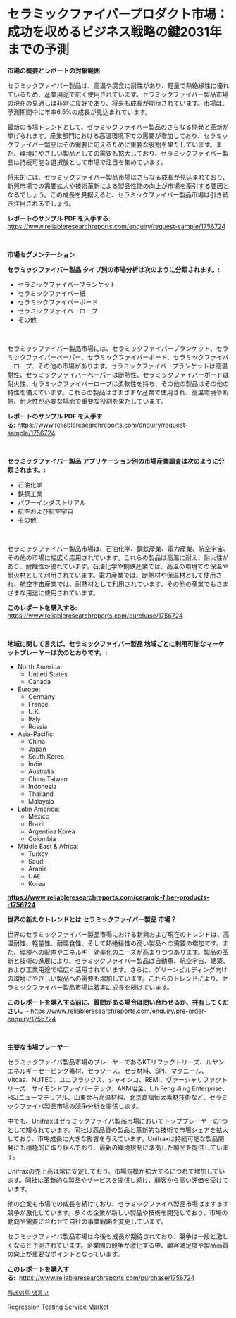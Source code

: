 <p><h1>セラミックファイバープロダクト市場：成功を収めるビジネス戦略の鍵2031年までの予測</h1></p><p><strong>市場の概要とレポートの対象範囲</strong></p>
<p><p>セラミックファイバー製品は、高温や腐食に耐性があり、軽量で熱絶縁性に優れているため、産業用途で広く使用されています。セラミックファイバー製品市場の現在の見通しは非常に良好であり、将来も成長が期待されています。市場は、予測期間中に年率6.5%の成長が見込まれています。</p><p>最新の市場トレンドとして、セラミックファイバー製品のさらなる開発と革新が挙げられます。産業部門における高温環境下での需要が増加しており、セラミックファイバー製品はその需要に応えるために重要な役割を果たしています。また、環境にやさしい製品としての需要も拡大しており、セラミックファイバー製品は持続可能な選択肢として市場で注目を集めています。</p><p>将来的には、セラミックファイバー製品市場はさらなる成長が見込まれており、新興市場での需要拡大や技術革新による製品性能の向上が市場を牽引する要因となるでしょう。この成長を見据えると、セラミックファイバー製品市場は引き続き注目されるでしょう。</p></p>
<p><strong>レポートのサンプル PDF を入手する:</strong> <a href="https://www.reliableresearchreports.com/enquiry/request-sample/1756724">https://www.reliableresearchreports.com/enquiry/request-sample/1756724</a></p>
<p>&nbsp;</p>
<p><strong>市場セグメンテーション</strong></p>
<p><strong>セラミックファイバー製品 タイプ別の市場分析は次のように分類されます。:</strong></p>
<p><ul><li>セラミックファイバーブランケット</li><li>セラミックファイバー紙</li><li>セラミックファイバーボード</li><li>セラミックファイバーロープ</li><li>その他</li></ul></p>
<p>&nbsp;</p>
<p><p>セラミックファイバー製品市場には、セラミックファイバーブランケット、セラミックファイバーペーパー、セラミックファイバーボード、セラミックファイバーロープ、その他の市場があります。セラミックファイバーブランケットは高温耐性、セラミックファイバーペーパーは断熱性、セラミックファイバーボードは耐火性、セラミックファイバーロープは柔軟性を持ち、その他の製品はその他の特性を備えています。これらの製品はさまざまな産業で使用され、高温環境や断熱、耐火性が必要な場面で重要な役割を果たしています。</p></p>
<p><strong>レポートのサンプル PDF を入手する:</strong>&nbsp;<a href="https://www.reliableresearchreports.com/enquiry/request-sample/1756724">https://www.reliableresearchreports.com/enquiry/request-sample/1756724</a></p>
<p>&nbsp;</p>
<p><strong> セラミックファイバー製品 アプリケーション別の市場産業調査は次のように分類されます。:</strong></p>
<p><ul><li>石油化学</li><li>鉄鋼工業</li><li>パワーインダストリアル</li><li>航空および航空宇宙</li><li>その他</li></ul></p>
<p>&nbsp;</p>
<p><p>セラミックファイバー製品市場は、石油化学、鋼鉄産業、電力産業、航空宇宙、その他の市場に幅広く応用されています。これらの製品は高温に耐え、耐火性があり、耐蝕性が優れています。石油化学や鋼鉄産業では、高温の環境での保温や耐火材として利用されています。電力産業では、断熱材や保温材として使用され、航空宇宙産業では、耐熱材として利用されています。その他の産業でもさまざまな用途に使用されています。</p></p>
<p><strong>このレポートを購入する:</strong>&nbsp; <a href="https://www.reliableresearchreports.com/purchase/1756724">https://www.reliableresearchreports.com/purchase/1756724</a></p>
<p>&nbsp;</p>
<p><strong>地域に関して言えば、セラミックファイバー製品 地域ごとに利用可能なマーケットプレーヤーは次のとおりです。:</strong></p>
<p><ul>
    <li>
        North America:
        <ul>
            <li>United States</li>
            <li>Canada</li>
        </ul>
    </li>
    <li>
        Europe:
        <ul>
            <li>Germany</li>
            <li>France</li>
            <li>U.K.</li>
            <li>Italy</li>
            <li>Russia</li>
        </ul>
    </li>
    <li>
        Asia-Pacific:
        <ul>
            <li>China</li>
            <li>Japan</li>
            <li>South Korea</li>
            <li>India</li>
            <li>Australia</li>
            <li>China Taiwan</li>
            <li>Indonesia</li>
            <li>Thailand</li>
            <li>Malaysia</li>
        </ul>
    </li>
    <li>
        Latin America:
        <ul>
            <li>Mexico</li>
            <li>Brazil</li>
            <li>Argentina Korea</li>
            <li>Colombia</li>
        </ul>
    </li>
    <li>
        Middle East & Africa:
        <ul>
            <li>Turkey</li>
            <li>Saudi</li>
            <li>Arabia</li>
            <li>UAE</li>
            <li>Korea</li>
        </ul>
    </li>
    </ul></p>
<p><strong><a href="https://www.reliableresearchreports.com/ceramic-fiber-products-r1756724">https://www.reliableresearchreports.com/ceramic-fiber-products-r1756724</a></strong>&nbsp;</p>
<p><strong>世界の新たなトレンドとは セラミックファイバー製品 市場？</strong></p>
<p><p>世界のセラミックファイバー製品市場における新興および現在のトレンドは、高温耐性、軽量性、耐腐食性、そして熱絶縁性の高い製品への需要の増加です。また、環境への配慮やエネルギー効率化のニーズが高まりつつあります。製品の革新と技術の進展により、セラミックファイバー製品は自動車、航空宇宙、建築、および工業用途で幅広く活用されています。さらに、グリーンビルディング向けの環境にやさしい製品への需要も増加しています。これらのトレンドにより、セラミックファイバー製品市場は着実に成長を続けています。</p></p>
<p><strong>このレポートを購入する前に、質問がある場合は問い合わせるか、共有してください。</strong>- <a href="https://www.reliableresearchreports.com/enquiry/pre-order-enquiry/1756724">https://www.reliableresearchreports.com/enquiry/pre-order-enquiry/1756724</a></p>
<p>&nbsp;</p>
<p><strong>主要な市場プレーヤー</strong></p>
<p><p>セラミックファイバ製品市場のプレーヤーであるKTリファクトリーズ、ルヤンエネルギーセービング素材、セラソース、セラ材料、SPI、マクニール、Vitcas、NUTEC、ユニフラックス、ジャインコ、REMI、ヴァーシャリファクトリーズ、サイモンドファイバーテック、AKM冶金、Lih Feng Jiing Enterprise、FSJニューマテリアル、山東金石高温材料、北京嘉福恒太素材技術など、セラミックファイバ製品市場の競争分析を提供します。 </p><p>中でも、Unifraxはセラミックファイバ製品市場においてトッププレーヤーの1つとして知られています。同社は高品質の製品と革新的な技術で市場シェアを拡大しており、市場成長に大きな影響を与えています。Unifraxは持続可能な製品開発にも積極的に取り組んでおり、最新の環境規制に準拠した製品を提供しています。</p><p>Unifraxの売上高は常に安定しており、市場規模が拡大するにつれて増加しています。同社は革新的な製品やサービスを提供し続け、顧客から高い評価を受けています。</p><p>他の企業も市場での成長を続けており、セラミックファイバ製品市場はますます競争が激化しています。多くの企業が新しい製品や技術を開発しており、市場の動向や需要に合わせて自社の事業戦略を変更しています。</p><p>セラミックファイバ製品市場は今後も成長が期待されており、競争は一段と激しくなると予測されています。企業間の競争が激化する中、顧客満足度や製品品質の向上が重要なポイントとなっています。</p></p>
<p><strong>このレポートを購入する:</strong>&nbsp;&nbsp;<a href="https://www.reliableresearchreports.com/purchase/1756724">https://www.reliableresearchreports.com/purchase/1756724</a></p>
<p><p><a href="https://github.com/lzuwsfreyoq70/Market-Research-Report-List-1/blob/main/481320522965.md">플레이트 냉동고</a></p><p><a href="https://github.com/santosh758595/Market-Research-Report-List-4/blob/main/regression-testing-service-market.md">Regression Testing Service Market</a></p></p>